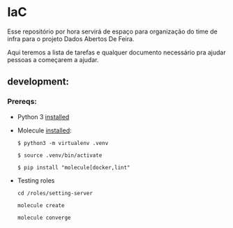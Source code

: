 # IaC


Esse repositório por hora servirá de espaço para organização do time de infra para o projeto Dados Abertos De Feira.

Aqui teremos a lista de tarefas e qualquer documento necessário pra ajudar pessoas a começarem a ajudar.

## development:

### Prereqs:

 - Python 3 [installed](https://www.python.org/downloads/)
 - Molecule [installed](https://molecule.readthedocs.io/en/latest/installation.html):

    `$ python3 -m virtualenv .venv`

    `$ source .venv/bin/activate`
    
    `$ pip install "molecule[docker,lint"`

 - Testing roles

    `cd /roles/setting-server`

    `molecule create`

    `molecule converge`
